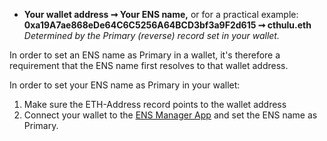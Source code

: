
* **Your wallet address ➞ Your ENS name,** or for a practical example: **0xa19A7ae868eDe64C6C5256A64BCD3bf3a9F2d615 ➞ cthulu.eth** _Determined by the Primary (reverse) record set in your wallet._

In order to set an ENS name as Primary in a wallet, it's therefore a requirement that the ENS name first resolves to that wallet address.

In order to set your ENS name as Primary in your wallet:

1. Make sure the ETH-Address record points to the wallet address
2. Connect your wallet to the [ENS Manager App](https://app.ens.domains) and set the ENS name as Primary.
